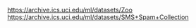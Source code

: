 https://archive.ics.uci.edu/ml/datasets/Zoo
https://archive.ics.uci.edu/ml/datasets/SMS+Spam+Collection

